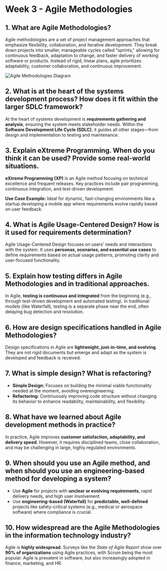 # Week 3 - Agile Methodologies

## 1. What are Agile Methodologies?
Agile methodologies are a set of project management approaches that emphasize flexibility, collaboration, and iterative development. They break down projects into smaller, manageable cycles called "sprints," allowing for continuous feedback, adaptation to change, 
and faster delivery of working software or products. Instead of rigid, linear plans, agile prioritizes adaptability, customer collaboration, and continuous improvement. 

![Agile Methodologies Diagram](https://www.rosemet.com/wp-content/uploads/2024/07/REASON1-1.jpg)

## 2. What is at the heart of the systems development process? How does it fit within the larger SDLC framework?

At the heart of systems development is **requirements gathering and analysis**, ensuring the system meets stakeholder needs. Within the **Software Development Life Cycle (SDLC)**, it guides all other stages—from design and implementation to testing and maintenance.

## 3. Explain eXtreme Programming. When do you think it can be used? Provide some real-world situations.

**eXtreme Programming (XP)** is an Agile method focusing on technical excellence and frequent releases. Key practices include pair programming, continuous integration, and test-driven development.

**Use Case Example:** Ideal for dynamic, fast-changing environments like a startup developing a mobile app where requirements evolve rapidly based on user feedback.

## 4. What is Agile Usage-Centered Design? How is it used for requirements determination?

Agile Usage-Centered Design focuses on users' needs and interactions with the system. It uses **personas, scenarios, and essential use cases** to define requirements based on actual usage patterns, promoting clarity and user-focused functionality.

## 5. Explain how testing differs in Agile Methodologies and in traditional approaches.

In Agile, **testing is continuous and integrated** from the beginning (e.g., through test-driven development and automated testing). In traditional models (like Waterfall), testing is a separate phase near the end, often delaying bug detection and resolution.

## 6. How are design specifications handled in Agile Methodologies?
Design specifications in Agile are **lightweight, just-in-time, and evolving**. They are not rigid documents but emerge and adapt as the system is developed and feedback is received.

## 7. What is simple design? What is refactoring?

* **Simple Design:** Focuses on building the minimal viable functionality needed at the moment, avoiding overengineering.
* **Refactoring:** Continuously improving code structure without changing its behavior to enhance readability, maintainability, and flexibility.

## 8. What have we learned about Agile development methods in practice?

In practice, Agile improves **customer satisfaction, adaptability, and delivery speed**. However, it requires disciplined teams, close collaboration, and may be challenging in large, highly regulated environments.

## **9. When should you use an Agile method, and when should you use an engineering-based method for developing a system?**

* Use **Agile** for projects with **unclear or evolving requirements**, rapid delivery needs, and high user involvement.
* Use **engineering-based (Waterfall)** for **predictable, well-defined** projects like safety-critical systems (e.g., medical or aerospace software) where compliance is crucial.

## 10. How widespread are the Agile Methodologies in the information technology industry?

Agile is **highly widespread**. Surveys like the *State of Agile Report* show over **90% of organizations** using Agile practices, with Scrum being the most popular. Agile is prevalent in software, but also increasingly adopted in finance, marketing, and HR.

